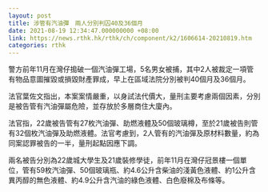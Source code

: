 ```yaml
---
layout: post
title: 涉管有汽油彈　兩人分別判囚40及36個月
date: 2021-08-19 12:34:47.000000000 +08:00
link: https://news.rthk.hk/rthk/ch/component/k2/1606614-20210819.htm
categories: rthk
---
```


警方前年11月在灣仔搗破一個汽油彈工場，5名男女被捕，其中2人被裁定一項管有物品意圖摧毀或損毀財產罪成，早上在區域法院分別被判40個月及36個月。

法官葉佐文指出，本案案情嚴重，以身試法代價大，量刑主要考慮兩個因素，分別是被告管有汽油彈屬危險，並存放於多層商住大廈內。

法官指，22歲被告管有27枚汽油彈、助燃液體及50個玻璃樽，至於21歲被告則管有32個枚汽油彈及助燃液體。法官考慮到，2人管有的汽油彈及原材料數量，約為同案認罪被告的一半，量刑起點因應下調。

兩名被告分別為22歲城大學生及21歲裝修學徒，前年11月在灣仔冠景樓一個單位，管有59枚汽油彈、50個玻璃瓶、約4.6公升含柴油的淺黃色液體、約1公升含異丙醇的無色液體、約4.9公升含汽油的綠色液體、白色廢棉及布條等。
